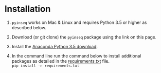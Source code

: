 # Installation

1. `pyinseq` works on Mac & Linux and requires Python 3.5 or higher as described below.  

1. Download (or git clone) the `pyinseq` package using the link on this page.  

1. Install the [Anaconda Python 3.5 download](https://www.continuum.io/downloads).  

1. In the command line run the command below to install additional packages as detailed in the [requirements.txt](../requirements.txt) file.  
`pip install -r requirements.txt`
